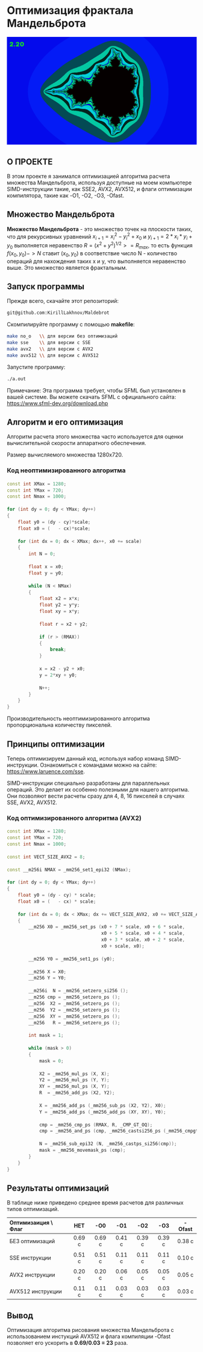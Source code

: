 # Оптимизация фрактала Мандельброта

![Example 1](readme_files/maldebrot_picture.png)

## О ПРОЕКТЕ
В этом проекте я занимался оптимизацией алгоритма расчета множества Мандельброта, используя доступные на моем компьютере SIMD-инструкции такие, как SSE2, AVX2, AVX512, и флаги оптимизации компилятора, такие как -O1, -O2, -O3, -Ofast.

## Множество Мандельброта

**Множество Мандельброта** - это множество точек на плоскости таких, что для рекурсивных уравнений $x_{i+1} = x_i^2 - y_i^2 + x_0$ и $y_{i+1} = 2 * x_i * y_i+ y_0$ выполняется неравенство $R = (x^2 + y^2)^{1/2} >= R_{max}$, то есть функция $f(x_0, y_0) -> N$ ставит $(x_0, y_0)$ в соответствие число N - количество операций для нахождения таких x и y, что выполняется неравенство выше. Это множество является фрактальным.

## Запуск программы

Прежде всего, скачайте этот репозиторий:
```bash
git@github.com:KirillLakhnov/Maldebrot
```
Cкомпилируйте программу с помощью **makefile**:
```bash
make no_o   \\ для версии без оптимизаций
make sse    \\ для версии с SSE
make avx2   \\ для версии с AVX2
make avx512 \\ для версии с AVX512
```
Запустите программу:
```bash
./a.out
```

Примечание: Эта программа требует, чтобы SFML был установлен в вашей системе. Вы можете скачать SFML с официального сайта: https://www.sfml-dev.org/download.php

## Алгоритм и его оптимизация 

Алгоритм расчета этого множества часто используется для оценки вычислительной скорости аппаратного обеспечения.

Размер вычисляемого множества 1280x720.

### Код неоптимизированного алгоритма
```C++
const int XMax = 1280;
const int YMax = 720;
const int Nmax = 1000;

for (int dy = 0; dy < YMax; dy++)
{
    float y0 = (dy - cy)*scale;
    float x0 = (   - cx)*scale;

    for (int dx = 0; dx < XMax; dx++, x0 += scale)
    {
        int N = 0;

        float x = x0;
        float y = y0;

        while (N < NMax)
        {
            float x2 = x*x;
            float y2 = y*y;
            float xy = x*y;

            float r = x2 + y2;

            if (r > (RMAX)) 
            {
                break;
            }

            x = x2 - y2 + x0;
            y = 2*xy + y0;

            N++;
        }
    }
}
```

Производительность неоптимизированного алгоритма пропорциональна количеству пикселей. 

## Принципы оптимизации

Теперь оптимизируем данный код, используя набор команд SIMD-инструкции. Ознакомиться с командами можно на сайте: https://www.laruence.com/sse.

SIMD-инструкции специально разработаны для параллельных операций. Это делает их особенно полезными для нашего алгоритма. Они позволяют вести расчеты сразу для 4, 8, 16 пикселей в случаях SSE, AVX2, AVX512.

### Код оптимизированного алгоритма (AVX2)
```C++
const int XMax = 1280;
const int YMax = 720;
const int Nmax = 1000;

const int VECT_SIZE_AVX2 = 8;

const __m256i NMAX = _mm256_set1_epi32 (NMax);

for (int dy = 0; dy < YMax; dy++)
{
    float y0 = (dy - cy) * scale;
    float x0 = (   - cx) * scale;

    for (int dx = 0; dx < XMax; dx += VECT_SIZE_AVX2, x0 += VECT_SIZE_AVX2 * scale)
    {
        __m256 X0 = _mm256_set_ps (x0 + 7 * scale, x0 + 6 * scale, 
                                   x0 + 5 * scale, x0 + 4 * scale, 
                                   x0 + 3 * scale, x0 + 2 * scale, 
                                   x0 + scale, x0);

        __m256 Y0 = _mm256_set1_ps (y0);

        __m256 X = X0;
        __m256 Y = Y0;

        __m256i  N = _mm256_setzero_si256 ();
        __m256 cmp = _mm256_setzero_ps ();
        __m256  X2 = _mm256_setzero_ps ();
        __m256  Y2 = _mm256_setzero_ps ();
        __m256  XY = _mm256_setzero_ps ();
        __m256   R = _mm256_setzero_ps ();

        int mask = 1;

        while (mask > 0)
        {
            mask = 0;

            X2 = _mm256_mul_ps (X, X);
            Y2 = _mm256_mul_ps (Y, Y);
            XY = _mm256_mul_ps (X, Y);
            R  = _mm256_add_ps (X2, Y2);

            X = _mm256_add_ps (_mm256_sub_ps (X2, Y2), X0);
            Y = _mm256_add_ps (_mm256_add_ps (XY, XY), Y0);

            cmp = _mm256_cmp_ps (RMAX, R, _CMP_GT_OQ);
            cmp = _mm256_and_ps (cmp, _mm256_castsi256_ps (_mm256_cmpgt_epi32 (NMAX, N)));

            N = _mm256_sub_epi32 (N, _mm256_castps_si256(cmp));
            mask = _mm256_movemask_ps (cmp);
        }
    }
}
```
## Результаты оптимизаций

В таблице ниже приведено среднее время расчетов для различных типов оптимизаций.

|Оптимизаиция \ Флаг|НЕТ    |-O0    |-O1    |-O2    |-O3    |-Ofast |
|:------------------|:-----:|:-----:|:-----:|:-----:|:-----:|:-----:|
|БЕЗ оптимизаций    |0.69 с |0.69 c |0.41 c |0.39 c |0.39 c |0.38 c |
|                   |       |       |       |       |       |       |
|SSE инструкции     |0.51 c |0.51 c |0.11 c |0.11 c |0.11 c |0.10 c |
|                   |       |       |       |       |       |       |
|AVX2 инструкции    |0.20 c |0.20 c |0.06 c |0.05 c |0.05 c |0.05 c |
|                   |       |       |       |       |       |       |
|AVX512 инструкции  |0.11 c |0.11 c |0.03 c |0.03 c |0.03 c |0.03 c |

## Вывод
Оптимизация алгоритма рисования множества Мандельброта с использованием инстукций AVX512 и флага компиляции -Ofast позволяет его ускорить в **0.69/0.03 = 23** раза.
